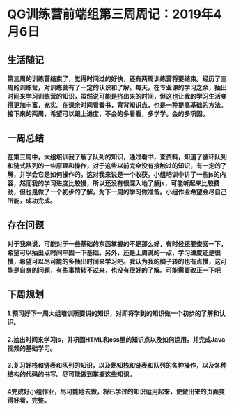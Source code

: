 # QG训练营前端组第三周周记：2019年4月6日

## 生活随记

#### **第三周的训练营结束了，觉得时间过的好快，还有两周训练营将要结束。经历了三周的训练营，对训练营有了一定的认识和了解。每天，在专业课的学习之余，抽出时间来学习训练营的知识，虽然说可能是挤出来的时间，但这也让我的学习生活变得更加丰富，充实。在课余时间看看书，背背知识点，也是一种提高基础的方法。接下来的两周，希望可以跟上进度，不会的多看看，多学学。会的多巩固。**



## 一周总结

#### **在第三周中，大组培训我了解了队列的知识，通过看书，查资料，知道了循环队列和链式队列的一些原理和操作，对于这些以前完全没有接触过的知识，有一定的了解，并学会它是如何操作的。这对我来说是一个收获。小组培训中讲了一些js的内容，然而我的学习进度比较慢，所以还没有很深入地了解js，可能听起来比较费劲，但也是做了一个初步的了解，为下一周的学习做准备。小组作业希望会尽自己所能，成功完成。**



## 存在问题

#### **对于我来说，可能对于一些基础的东西掌握的不是那么好，有时候还要查阅一下，希望可以抽出点时间牢固一下基础。另外，还是上周说的一点，学习进度还是很慢，希望可以尽可能的多抽出时间来学习吧。我认为我的脑子转的也有点慢，这可能是自身的问题，有些事情转不过来，也没有很好的了解。可能需要改正一下吧**



## 下周规划

#### 1.预习好下一周大组培训所要讲的知识，对即将学到的知识做一个初步的了解和认识。

#### 2.**抽出时间来学习js，并巩固HTML和css里的知识点以及如何运用。并完成Java视频的基础学习。**

#### 3.复习好栈和链表和队列的知识，以及熟知栈和链表和队列的各种操作，以及各种结构的代码的书写。尽可能做到掌握这些知识。

#### **4**完成好小组作业，尽可能地去做，将已学过的知识运用起来，使做出来的页面变得好看，完整。

